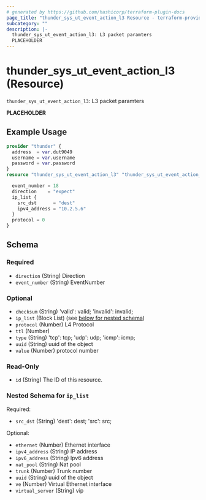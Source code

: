```yaml
---
# generated by https://github.com/hashicorp/terraform-plugin-docs
page_title: "thunder_sys_ut_event_action_l3 Resource - terraform-provider-thunder"
subcategory: ""
description: |-
  thunder_sys_ut_event_action_l3: L3 packet paramters
  PLACEHOLDER
---
```


# thunder_sys_ut_event_action_l3 (Resource)

`thunder_sys_ut_event_action_l3`: L3 packet paramters

__PLACEHOLDER__

## Example Usage

```terraform
provider "thunder" {
  address  = var.dut9049
  username = var.username
  password = var.password
}
resource "thunder_sys_ut_event_action_l3" "thunder_sys_ut_event_action_l3" {

  event_number = 18
  direction    = "expect"
  ip_list {
    src_dst      = "dest"
    ipv4_address = "10.2.5.6"
  }
  protocol = 0
}
```

<!-- schema generated by tfplugindocs -->
## Schema

### Required

- `direction` (String) Direction
- `event_number` (String) EventNumber

### Optional

- `checksum` (String) 'valid': valid; 'invalid': invalid;
- `ip_list` (Block List) (see [below for nested schema](#nestedblock--ip_list))
- `protocol` (Number) L4 Protocol
- `ttl` (Number)
- `type` (String) 'tcp': tcp; 'udp': udp; 'icmp': icmp;
- `uuid` (String) uuid of the object
- `value` (Number) protocol number

### Read-Only

- `id` (String) The ID of this resource.

<a id="nestedblock--ip_list"></a>
### Nested Schema for `ip_list`

Required:

- `src_dst` (String) 'dest': dest; 'src': src;

Optional:

- `ethernet` (Number) Ethernet interface
- `ipv4_address` (String) IP address
- `ipv6_address` (String) Ipv6 address
- `nat_pool` (String) Nat pool
- `trunk` (Number) Trunk number
- `uuid` (String) uuid of the object
- `ve` (Number) Virtual Ethernet interface
- `virtual_server` (String) vip


